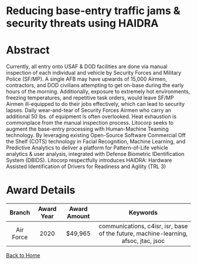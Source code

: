 
Reducing base-entry traffic jams &amp; security threats using HAIDRA
====================================================================

# Abstract


Currently, all entry onto USAF & DOD facilities are done via manual inspection of each individual and vehicle by Security Forces and Military Police (SF/MP). A single AFB may have upwards of 15,000 Airmen, contractors, and DOD civilians attempting to get on-base during the early hours of the morning. Additionally, exposure to extremely hot environments, freezing temperatures, and repetitive task orders, would leave SF/MP Airmen ill-equipped to do their jobs effectively, which can lead to security lapses. Daily wear-and-tear of Security Forces Airmen who carry an additional 50 lbs. of equipment is often overlooked. Heat exhaustion is commonplace from the manual inspection process. Litocorp seeks to augment the base-entry processing with Human-Machine Teaming technology. By leveraging existing Open-Source Software Commercial Off the Shelf (COTS) technology in Facial Recognition, Machine Learning, and Predictive Analytics to deliver a platform for Pattern-of-Life vehicle analytics & user analysis, integrated with Defense Biometric IDentification System (DBIDS). Litocorp respectfully introduces HAIDRA: Hardware Assisted Identification of Drivers for Readiness and Agility (TRL 3)  

# Award Details

|Branch|Award Year|Award Amount|Keywords|
| :---: | :---: | :---: | :---: |
|Air Force|2020|$49,965|communications, c4isr, isr, base of the future, machine-learning, afsoc, jtac, jsoc|
  
  


[Back to Home](https://github.com/chrischow/dod_sbir_awards/DJ/#1761)